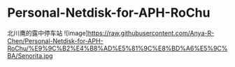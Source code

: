 # Personal-Netdisk-for-APH-RoChu
北川鹰的露中停车站
![image]https://raw.githubusercontent.com/Anya-R-Chen/Personal-Netdisk-for-APH-RoChu/%E9%9C%B2%E4%B8%AD%E5%81%9C%E8%BD%A6%E5%9C%BA/Senorita.jpg
